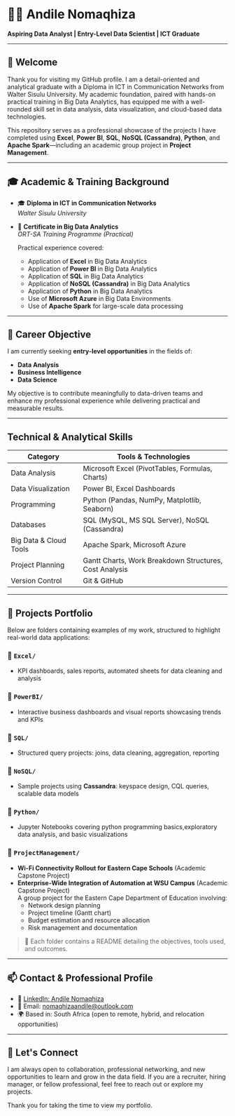 # 👨‍💻 Andile Nomaqhiza

**Aspiring Data Analyst | Entry-Level Data Scientist | ICT Graduate**

---

## 👋 Welcome

Thank you for visiting my GitHub profile. I am a detail-oriented and analytical graduate with a Diploma in ICT in Communication Networks from Walter Sisulu University. My academic foundation, paired with hands-on practical training in Big Data Analytics, has equipped me with a well-rounded skill set in data analysis, data visualization, and cloud-based data technologies.

This repository serves as a professional showcase of the projects I have completed using **Excel**, **Power BI**, **SQL**, **NoSQL (Cassandra)**, **Python**, and **Apache Spark**—including an academic group project in **Project Management**.

---

## 🎓 Academic & Training Background

- 🎓 **Diploma in ICT in Communication Networks**  
  *Walter Sisulu University*

- 📜 **Certificate in Big Data Analytics**  
  *ORT-SA Training Programme (Practical)*

  Practical experience covered:
  - Application of **Excel** in Big Data Analytics
  - Application of **Power BI** in Big Data Analytics
  - Application of **SQL** in Big Data Analytics
  - Application of **NoSQL (Cassandra)** in Big Data Analytics
  - Application of **Python** in Big Data Analytics
  - Use of **Microsoft Azure** in Big Data Environments
  - Use of **Apache Spark** for large-scale data processing

---

## 💼 Career Objective

I am currently seeking **entry-level opportunities** in the fields of:

- **Data Analysis**
- **Business Intelligence**
- **Data Science**

My objective is to contribute meaningfully to data-driven teams and enhance my professional experience while delivering practical and measurable results.

---

##  Technical & Analytical Skills

| Category              | Tools & Technologies                                     |
|-----------------------|----------------------------------------------------------|
| Data Analysis          | Microsoft Excel (PivotTables, Formulas, Charts)         |
| Data Visualization     | Power BI, Excel Dashboards                              |
| Programming            | Python (Pandas, NumPy, Matplotlib, Seaborn)             |
| Databases              | SQL (MySQL, MS SQL Server), NoSQL (Cassandra)           |
| Big Data & Cloud Tools | Apache Spark, Microsoft Azure                           |
| Project Planning       | Gantt Charts, Work Breakdown Structures, Cost Analysis  |
| Version Control        | Git & GitHub                                             |

---

## 📁 Projects Portfolio

Below are folders containing examples of my work, structured to highlight real-world data applications:

### 🔹 `Excel/`
- KPI dashboards, sales reports, automated sheets for data cleaning and analysis

### 🔹 `PowerBI/`
- Interactive business dashboards and visual reports showcasing trends and KPIs

### 🔹 `SQL/`
- Structured query projects: joins, data cleaning, aggregation, reporting

### 🔹 `NoSQL/`
- Sample projects using **Cassandra**: keyspace design, CQL queries, scalable data models

### 🔹 `Python/`
- Jupyter Notebooks covering python programming basics,exploratory data analysis, and basic visualizations

### 🔹 `ProjectManagement/`
- **Wi-Fi Connectivity Rollout for Eastern Cape Schools** (Academic Capstone Project)
- **Enterprise-Wide Integration of Automation at WSU Campus** (Academic Capstone Project)  
  A group project for the Eastern Cape Department of Education involving:
  - Network design planning
  - Project timeline (Gantt chart)
  - Budget estimation and resource allocation
  - Risk management and documentation

> 📄 Each folder contains a README detailing the objectives, tools used, and outcomes.

---

## 📫 Contact & Professional Profile

- 🔗 [LinkedIn: Andile Nomaqhiza](www.linkedin.com/in/andile-nomaqhiza)
- 📧 Email: nomaqhizaandile@outlook.com
- 🌍 Based in: South Africa (open to remote, hybrid, and relocation opportunities)

---

## 🤝 Let's Connect

I am always open to collaboration, professional networking, and new opportunities to learn and grow in the data field. If you are a recruiter, hiring manager, or fellow professional, feel free to reach out or explore my projects.

Thank you for taking the time to view my portfolio.

